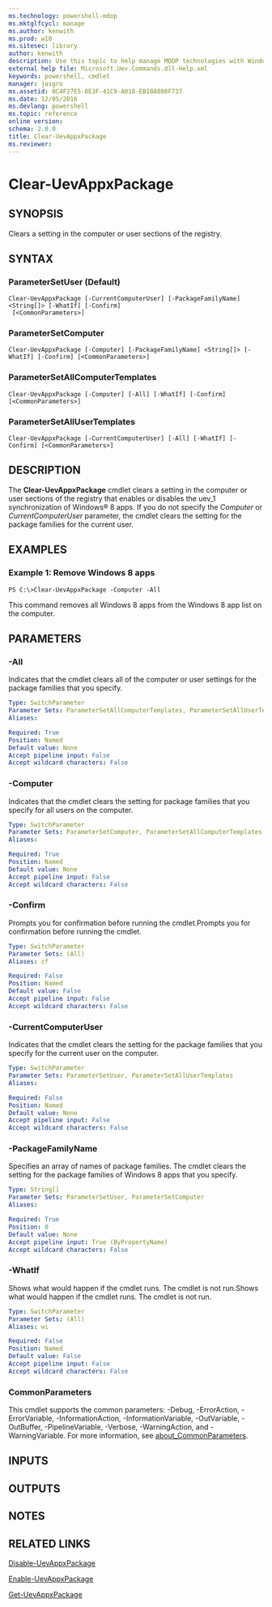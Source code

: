 ```yaml
---
ms.technology: powershell-mdop
ms.mktglfcycl: manage
ms.author: kenwith
ms.prod: w10
ms.sitesec: library
author: kenwith
description: Use this topic to help manage MDOP technologies with Windows PowerShell.
external help file: Microsoft.Uev.Commands.dll-Help.xml
keywords: powershell, cmdlet
manager: jasgro 
ms.assetid: 0C4F27E5-8E3F-41C9-A018-EB10A808F737
ms.date: 12/05/2016
ms.devlang: powershell
ms.topic: reference
online version: 
schema: 2.0.0
title: Clear-UevAppxPackage
ms.reviewer:
---
```


# Clear-UevAppxPackage

## SYNOPSIS
Clears a setting in the computer or user sections of the registry.

## SYNTAX

### ParameterSetUser (Default)
```
Clear-UevAppxPackage [-CurrentComputerUser] [-PackageFamilyName] <String[]> [-WhatIf] [-Confirm]
 [<CommonParameters>]
```

### ParameterSetComputer
```
Clear-UevAppxPackage [-Computer] [-PackageFamilyName] <String[]> [-WhatIf] [-Confirm] [<CommonParameters>]
```

### ParameterSetAllComputerTemplates
```
Clear-UevAppxPackage [-Computer] [-All] [-WhatIf] [-Confirm] [<CommonParameters>]
```

### ParameterSetAllUserTemplates
```
Clear-UevAppxPackage [-CurrentComputerUser] [-All] [-WhatIf] [-Confirm] [<CommonParameters>]
```

## DESCRIPTION
The **Clear-UevAppxPackage** cmdlet clears a setting in the computer or user sections of the registry that enables or disables the uev_1 synchronization of Windows® 8 apps.
If you do not specify the *Computer* or *CurrentComputerUser* parameter, the cmdlet clears the setting for the package families for the current user.

## EXAMPLES

### Example 1: Remove Windows 8 apps
```
PS C:\>Clear-UevAppxPackage -Computer -All
```

This command removes all Windows 8 apps from the Windows 8 app list on the computer.

## PARAMETERS

### -All
Indicates that the cmdlet clears all of the computer or user settings for the package families that you specify.

```yaml
Type: SwitchParameter
Parameter Sets: ParameterSetAllComputerTemplates, ParameterSetAllUserTemplates
Aliases: 

Required: True
Position: Named
Default value: None
Accept pipeline input: False
Accept wildcard characters: False
```

### -Computer
Indicates that the cmdlet clears the setting for package families that you specify for all users on the computer.

```yaml
Type: SwitchParameter
Parameter Sets: ParameterSetComputer, ParameterSetAllComputerTemplates
Aliases: 

Required: True
Position: Named
Default value: None
Accept pipeline input: False
Accept wildcard characters: False
```

### -Confirm
Prompts you for confirmation before running the cmdlet.Prompts you for confirmation before running the cmdlet.

```yaml
Type: SwitchParameter
Parameter Sets: (All)
Aliases: cf

Required: False
Position: Named
Default value: False
Accept pipeline input: False
Accept wildcard characters: False
```

### -CurrentComputerUser
Indicates that the cmdlet clears the setting for the package families that you specify for the current user on the computer.

```yaml
Type: SwitchParameter
Parameter Sets: ParameterSetUser, ParameterSetAllUserTemplates
Aliases: 

Required: False
Position: Named
Default value: None
Accept pipeline input: False
Accept wildcard characters: False
```

### -PackageFamilyName
Specifies an array of names of package families.
The cmdlet clears the setting for the package families of Windows 8 apps that you specify.

```yaml
Type: String[]
Parameter Sets: ParameterSetUser, ParameterSetComputer
Aliases: 

Required: True
Position: 0
Default value: None
Accept pipeline input: True (ByPropertyName)
Accept wildcard characters: False
```

### -WhatIf
Shows what would happen if the cmdlet runs.
The cmdlet is not run.Shows what would happen if the cmdlet runs.
The cmdlet is not run.

```yaml
Type: SwitchParameter
Parameter Sets: (All)
Aliases: wi

Required: False
Position: Named
Default value: False
Accept pipeline input: False
Accept wildcard characters: False
```

### CommonParameters
This cmdlet supports the common parameters: -Debug, -ErrorAction, -ErrorVariable, -InformationAction, -InformationVariable, -OutVariable, -OutBuffer, -PipelineVariable, -Verbose, -WarningAction, and -WarningVariable. For more information, see [about_CommonParameters](http://go.microsoft.com/fwlink/?LinkID=113216).

## INPUTS

## OUTPUTS

## NOTES

## RELATED LINKS

[Disable-UevAppxPackage](./Disable-UevAppxPackage.md)

[Enable-UevAppxPackage](./Enable-UevAppxPackage.md)

[Get-UevAppxPackage](./Get-UevAppxPackage.md)



